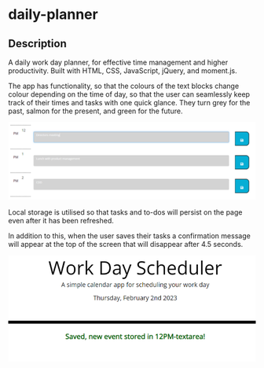 # daily-planner

## Description

A daily work day planner, for effective time management and higher productivity. Built with HTML, CSS, JavaScript, jQuery, and moment.js.

The app has functionality, so that the colours of the text blocks change colour depending on the time of day, so that the user can seamlessly keep track of their times and tasks with one quick glance. They turn grey for the past, salmon for the present, and green for the future.

![planner-image](assets\images\planner.PNG)

Local storage is utilised so that tasks and to-dos will persist on the page even after it has been refreshed. 

In addition to this, when the user saves their tasks a confirmation message will appear at the top of the screen that will disappear after 4.5 seconds.

![confirmation](assets\images\confirmation.PNG)